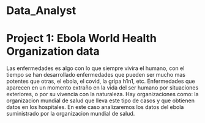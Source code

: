 # Data_Analyst

# Project 1: Ebola World Health Organization data
Las enfermedades es algo con lo que siempre vivira el humano, con el tiempo se han desarrollado enfermedades que pueden ser mucho mas potentes que otras, el ebola, el covid, la gripa h1n1, etc. Enfermedades que aparecen en un momento extraño en la vida del ser humano por situaciones exteriores, o por su vivencia con la naturaleza. Hay organizaciones como: la organizacion mundial de salud que lleva este tipo de casos y que obtienen datos en los hospitales. En este caso analizaremos los datos del ebola suministrado por la organizacion mundial de salud.
